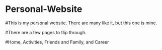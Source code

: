 # Personal-Website
#This is my personal website. There are many like it, but this one is mine.



#There are a few pages to flip through.

#Home, Activities, Friends and Family, and Career
